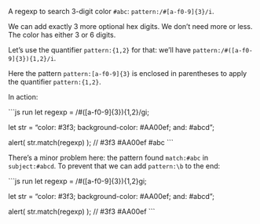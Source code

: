 A regexp to search 3-digit color `#abc`: `pattern:/#[a-f0-9]{3}/i`.

We can add exactly 3 more optional hex digits. We don’t need more or less. The color has either 3 or 6 digits.

Let’s use the quantifier `pattern:{1,2}` for that: we’ll have `pattern:/#([a-f0-9]{3}){1,2}/i`.

Here the pattern `pattern:[a-f0-9]{3}` is enclosed in parentheses to apply the quantifier `pattern:{1,2}`.

In action:

\`\`\`js run let regexp = /\#(\[a-f0-9\]{3}){1,2}/gi;

let str = “color: \#3f3; background-color: \#AA00ef; and: \#abcd”;

alert( str.match(regexp) ); // \#3f3 \#AA00ef \#abc \`\`\`

There’s a minor problem here: the pattern found `match:#abc` in `subject:#abcd`. To prevent that we can add `pattern:\b` to the end:

\`\`\`js run let regexp = /\#(\[a-f0-9\]{3}){1,2}gi;

let str = “color: \#3f3; background-color: \#AA00ef; and: \#abcd”;

alert( str.match(regexp) ); // \#3f3 \#AA00ef \`\`\`
